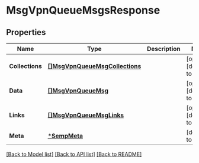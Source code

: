 # MsgVpnQueueMsgsResponse

## Properties
Name | Type | Description | Notes
------------ | ------------- | ------------- | -------------
**Collections** | [**[]MsgVpnQueueMsgCollections**](MsgVpnQueueMsgCollections.md) |  | [optional] [default to null]
**Data** | [**[]MsgVpnQueueMsg**](MsgVpnQueueMsg.md) |  | [optional] [default to null]
**Links** | [**[]MsgVpnQueueMsgLinks**](MsgVpnQueueMsgLinks.md) |  | [optional] [default to null]
**Meta** | [***SempMeta**](SempMeta.md) |  | [default to null]

[[Back to Model list]](../README.md#documentation-for-models) [[Back to API list]](../README.md#documentation-for-api-endpoints) [[Back to README]](../README.md)

